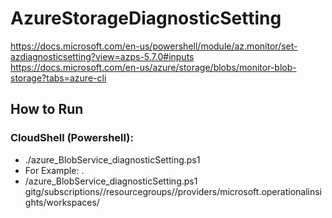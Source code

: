 # AzureStorageDiagnosticSetting

https://docs.microsoft.com/en-us/powershell/module/az.monitor/set-azdiagnosticsetting?view=azps-5.7.0#inputs
https://docs.microsoft.com/en-us/azure/storage/blobs/monitor-blob-storage?tabs=azure-cli

## How to Run

### CloudShell (Powershell):
* ./azure_BlobService_diagnosticSetting.ps1 <Azure Log Analytics Sentinel Workspace ID>
* For Example: .
*   /azure_BlobService_diagnosticSetting.ps1 gitg/subscriptions/<SubscriptionID>/resourcegroups/<ResourceGroupName>/providers/microsoft.operationalinsights/workspaces/<LogAnalyticsWorkspacename>
